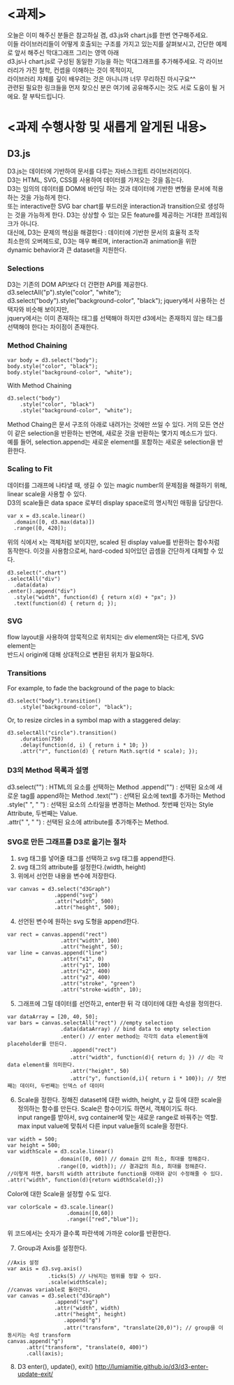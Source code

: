 # <과제>
오늘은 이미 해주신 분들은 참고하실 겸, d3.js와 chart.js를 한번 연구해주세요.  
이들 라이브러리들이 어떻게 호출되는 구조를 가지고 있는지를 살펴보시고, 간단한 예제로 앞서 해주신 막대그래프 그리는 영역 아래  
d3.js나 chart.js로 구성된 동일한 기능을 하는 막대그래프를 추가해주세요. 각 라이브러리가 가진 철학, 컨셉을 이해하는 것이 목적이지,  
라이브러리 자체를 깊이 배우려는 것은 아니니까 너무 무리하진 마시구요^^  
관련된 필요한 링크들을 먼저 찾으신 분은 여기에 공유해주시는 것도 서로 도움이 될 거에요. 잘 부탁드립니다.  

# <과제 수행사항 및 새롭게 알게된 내용>

## D3.js
  D3.js는 데이터에 기반하여 문서를 다루는 자바스크립트 라이브러리이다.  
  D3는 HTML, SVG, CSS를 사용하여 데이터를 가져오는 것을 돕는다.  
  D3는 임의의 데이터를 DOM에 바인딩 하는 것과 데이터에 기반한 변형을 문서에 적용하는 것을 가능하게 한다.  
  또는 interactive한 SVG bar chart를 부드러운 interaction과 transition으로 생성하는 것을 가능하게 한다.
  D3는 상상할 수 있는 모든 feature를 제공하는 거대한 프레임워크가 아니다.  
  대신에, D3는 문제의 핵심을 해결한다 : 데이터에 기반한 문서의 효율적 조작  
  최소한의 오버헤드로, D3는 매우 빠르며, interaction과 animation을 위한  
  dynamic behavior과 큰 dataset을 지원한다.
    
  ### Selections
  D3는 기존의 DOM API보다 더 간편한 API를 제공한다.
  d3.selectAll("p").style("color", "white");
  d3.select("body").style("background-color", "black");
  jquery에서 사용하는 선택자와 비슷해 보이지만,  
  jquery에서는 이미 존재하는 태그를 선택해야 하지만 d3에서는 존재하지 않는 태그를 선택해야 한다는 차이점이 존재한다.  
  
  ### Method Chaining
  ```
  var body = d3.select("body");
  body.style("color", "black");
  body.style("background-color", "white");
  ```
  With Method Chaining
  ```
  d3.select("body")
      .style("color", "black")
      .style("background-color", "white");
  ```
  Method Chaing은 문서 구조의 아래로 내려가는 것에만 쓰일 수 있다. 
  거의 모든 연산이 같은 selection을 반환하는 반면에, 새로운 것을 반환하는 몇가지 메소드가 있다.  
  예를 들어, selection.append는 새로운 element를 포함하는 새로운 selection을 반환한다.  

  ### Scaling to Fit
  데이터를 그래프에 나타낼 때, 생길 수 있는 magic number의 문제점을 해결하기 위해,  
  linear scale을 사용할 수 있다.  
  D3의 scale들은 data space 로부터 display space로의 명시적인 매핑을 담당한다. 
  ```
  var x = d3.scale.linear()
    .domain([0, d3.max(data)])
    .range([0, 420]);
  ```
  위의 식에서 x는 객체처럼 보이지만, scaled 된 display value를 반환하는 함수처럼  
  동작한다. 이것을 사용함으로써, hard-coded 되어있던 곱셈을 간단하게 대체할 수 있다.  
  ```
  d3.select(".chart")
  .selectAll("div")
    .data(data)
  .enter().append("div")
    .style("width", function(d) { return x(d) + "px"; })
    .text(function(d) { return d; });
  ```

  ### SVG
  flow layout을 사용하여 암묵적으로 위치되는 div element와는 다르게, SVG element는   
  반드시 origin에 대해 상대적으로 변환된 위치가 필요하다.

  ### Transitions
  For example, to fade the background of the page to black:  
  ```
  d3.select("body").transition()
      .style("background-color", "black");
  ```
  Or, to resize circles in a symbol map with a staggered delay:  
  ```
  d3.selectAll("circle").transition()
      .duration(750)
      .delay(function(d, i) { return i * 10; })
      .attr("r", function(d) { return Math.sqrt(d * scale); });
  ```

  ### D3의 Method 목록과 설명
  d3.select("") : HTML의 요소를 선택하는 Method
  .append("") : 선택된 요소에 새로운 tag를 append하는 Method
  .text("") : 선택된 요소에 text를 추가하는 Method
  .style(" ", " ") : 선택된 요소의 스타일을 변경하는 Method. 첫번째 인자는 Style Attribute, 두번째는 Value.  
  .attr(" ", " ") : 선택된 요소에 attribute를 추가해주는 Method.

  ### SVG로 만든 그래프를 D3로 옮기는 절차
  1. svg 태그를 넣어줄 태그를 선택하고 svg 태그를 append한다.
  2. svg 태그의 attribute를 설정한다.(width, height)
  3. 위에서 선언한 내용을 변수에 저장한다.
  ```
  var canvas = d3.select("d3Graph")
                 .append("svg")
                 .attr("width", 500)
                 .attr("height", 500);
  ```
  4. 선언된 변수에 원하는 svg 도형을 append한다.
  ```
  var rect = canvas.append("rect")
                   .attr("width", 100)
                   .attr("height", 50);
  var line = canvas.append("line")
                   .attr("x1", 0)
                   .attr("y1", 100)
                   .attr("x2", 400)
                   .attr("y2", 400)
                   .attr("stroke", "green")
                   .attr("stroke-width", 10);
  ```
  5. 그래프에 그릴 데이터를 선언하고, enter한 뒤 각 데이터에 대한 속성을 정의한다.
  ```
  var dataArray = [20, 40, 50];
  var bars = canvas.selectAll("rect") //empty selection
                   .data(dataArray) // bind data to empty selection
                   .enter() // enter method는 각각의 data element들에 placeholder를 만든다.
                      .append("rect")
                      .attr("width", function(d){ return d; }) // d는 각 data element를 의미한다.  
                      .attr("height", 50)
                      .attr("y", function(d,i){ return i * 100}); // 첫번째는 데이터, 두번째는 인덱스 of 데이터
  ```
  6. Scale을 정한다.
  정해진 dataset에 대한 width, height, y 값 등에 대한 scale을 정의하는 함수를 만든다.
  Scale은 함수이기도 하면서, 객체이기도 하다.   
  input range를 받아서, svg container에 맞는 새로운 range로 바꿔주는 역할.
  max input value에 맞춰서 다른 input value들의 scale을 정한다.
  ```
  var width = 500;
  var height = 500;
  var widthScale = d3.scale.linear()
                  .domain([0, 60]) // domain 값의 최소, 최대를 정해준다.
                  .range([0, width]); // 결과값의 최소, 최대를 정해준다.
  //이렇게 하면, bars의 width attribute function을 아래와 같이 수정해줄 수 있다.
  .attr("width", function(d){return widthScale(d);})
  ```
  Color에 대한 Scale을 설정할 수도 있다.
  ```
  var colorScale = d3.scale.linear()
                     .domain([0,60])
                     .range(["red","blue"]);
  ```
  위 코드에서는 숫자가 클수록 파란색에 가까운 color를 반환한다.

  7. Group과 Axis를 설정한다.
  ```
  //Axis 설정
  var axis = d3.svg.axis()
               .ticks(5) // 나눠지는 범위를 정할 수 있다.
               .scale(widthScale);
  //canvas variable로 돌아간다.
  var canvas = d3.select("d3Graph")
                 .append("svg")
                 .attr("width", width)
                 .attr("height", height)
                    .append("g")
                    .attr("transform", "translate(20,0)"); // group을 이동시키는 속성 transform
  canvas.append("g")
        .attr("transform", "translate(0, 400)")
        .call(axis);
  ```
  8. D3 enter(), update(), exit()
  http://lumiamitie.github.io/d3/d3-enter-update-exit/